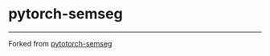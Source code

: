 # pytorch-semseg
---
Forked from [pytotorch-semseg](https://github.com/meetshah1995/pytorch-semseg)
